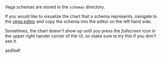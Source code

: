 Vega schemas are stored in the `schemas` directory. 

If you would like to visualize the chart that a schema represents, navigate to 
the [vega editor](https://vega.github.io/editor/#/) and copy the schema into the 
editor on the left hand side. 

Sometimes, the chart doesn't show up until you press the *fullscreen* icon in the 
upper right hander corner of the UI, so make sure to try this if you don't see it. 

asdfsdf

